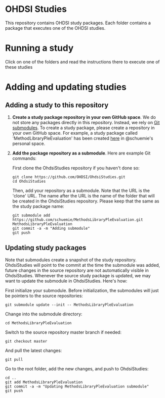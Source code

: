 OHDSI Studies
=============

This repository contains OHDSI study packages. Each folder contains a package that executes one of the OHDSI studies.

Running a study
===============

Click on one of the folders and read the instructions there to execute one of these studies

Adding and updating studies
===========================

## Adding a study to this repository

1. **Create a study package repository in your own GitHub space**. We do not store any packages directly in this repository. Instead, we rely on [Git submodules](https://blog.github.com/2016-02-01-working-with-submodules/). To create a study package, please create a repository in your own GitHub space. For example, a study package called 'MethodLibraryPleEvaluation' has been created [here](https://github.com/schuemie/MethodsLibraryPleEvaluation) in @schuemie's personal space. 

2. **Add the package repository as a submodule**. Here are example Git commands:

	First clone the OhdsiStudies repository if you haven't done so:

	```git
	git clone https://github.com/OHDSI/OhdsiStudies.git
	cd OhdsiStudies
	```
	
	Then, add your repository as a submodule. Note that the URL is the 'clone' URL. The name after the URL is the name of the folder that will be created in the OhdsiStudies repository. Please keep that the same as the study package name:
	
	```git
	git submodule add https://github.com/schuemie/MethodsLibraryPleEvaluation.git MethodsLibraryPleEvaluation
	git commit -a -m "Adding submodule"
	git push
	```
	
## Updating study packages

Note that submodules create a snapshot of the study repository. OhdsiStudies will point to the commit at the time the submodule was added, future changes in the source repository are not automatically visible in OhdsiStudies. Whenever the source study package is updated, we may want to update the submodule in OhdsiStudies. Here's how:

First initialize your submodule. Before initialization, the submodules will just be pointers to the source repositories:

```git
git submodule update --init -- MethodsLibraryPleEvaluation
```

Change into the submodule directory:

```git
cd MethodsLibraryPleEvaluation
```

Switch to the source repository master branch if needed:

```git
git checkout master
```

And pull the latest changes:

```git
git pull
```

Go to the root folder, add the new changes, and push to OhdsiStudies:

```git
cd ..
git add MethodsLibraryPleEvaluation
git commit -a -m "Updating MethodsLibraryPleEvaluation submodule"
git push
```
